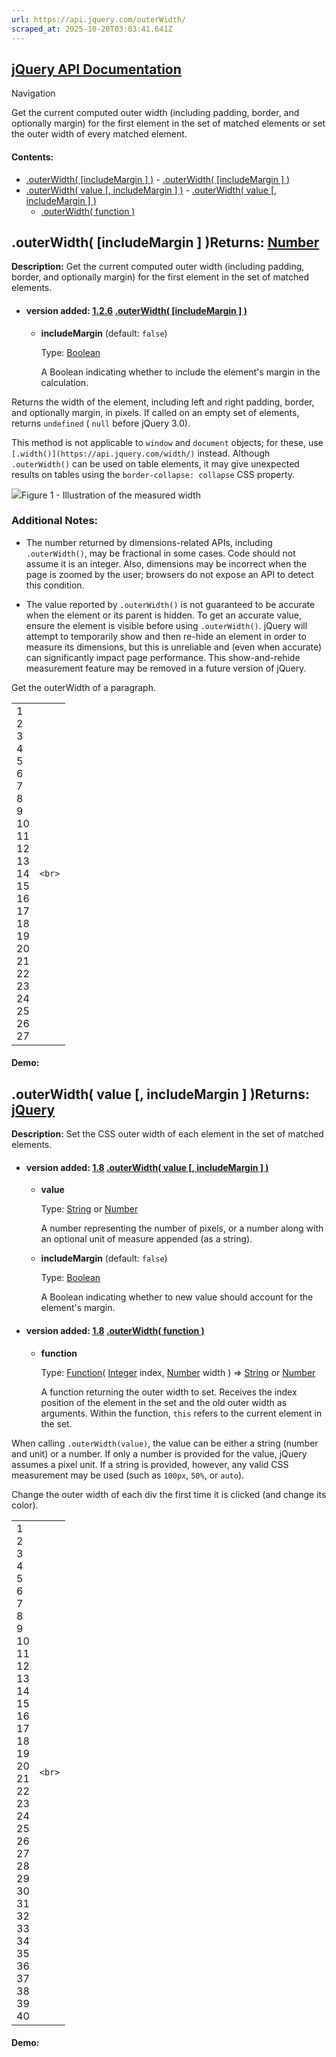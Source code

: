 ```yaml
---
url: https://api.jquery.com/outerWidth/
scraped_at: 2025-10-20T03:03:41.641Z
---
```


## [jQuery API Documentation](https://jquery.com/ "jQuery API Documentation")

Navigation

Get the current computed outer width (including padding, border, and optionally margin) for the first element in the set of matched elements or set the outer width of every matched element.

#### Contents:

- [.outerWidth( \[includeMargin \] )](https://api.jquery.com/outerWidth/#outerWidth1)  - [.outerWidth( \[includeMargin \] )](https://api.jquery.com/outerWidth/#outerWidth-includeMargin)
- [.outerWidth( value \[, includeMargin \] )](https://api.jquery.com/outerWidth/#outerWidth2)  - [.outerWidth( value \[, includeMargin \] )](https://api.jquery.com/outerWidth/#outerWidth-value-includeMargin)
  - [.outerWidth( function )](https://api.jquery.com/outerWidth/#outerWidth-function)

## .outerWidth( \[includeMargin \] )Returns: [Number](http://api.jquery.com/Types/\#Number)

**Description:** Get the current computed outer width (including padding, border, and optionally margin) for the first element in the set of matched elements.

- #### version added: [1.2.6](https://api.jquery.com/category/version/1.2.6/) [.outerWidth( \[includeMargin \] )](https://api.jquery.com/outerWidth/\#outerWidth-includeMargin)

  - **includeMargin** (default: `false`)

    Type: [Boolean](http://api.jquery.com/Types/#Boolean)

    A Boolean indicating whether to include the element's margin in the calculation.

Returns the width of the element, including left and right padding, border, and optionally margin, in pixels. If called on an empty set of elements, returns `undefined` ( `null` before jQuery 3.0).

This method is not applicable to `window` and `document` objects; for these, use `[.width()](https://api.jquery.com/width/)` instead. Although `.outerWidth()` can be used on table elements, it may give unexpected results on tables using the `border-collapse: collapse` CSS property.

![](https://api.jquery.com/resources/0042_04_06.png)Figure 1 - Illustration of the measured width

### Additional Notes:

- The number returned by dimensions-related APIs, including `.outerWidth()`, may be fractional in some cases. Code should not assume it is an integer. Also, dimensions may be incorrect when the page is zoomed by the user; browsers do not expose an API to detect this condition.

- The value reported by `.outerWidth()` is not guaranteed to be accurate when the element or its parent is hidden. To get an accurate value, ensure the element is visible before using `.outerWidth()`. jQuery will attempt to temporarily show and then re-hide an element in order to measure its dimensions, but this is unreliable and (even when accurate) can significantly impact page performance. This show-and-rehide measurement feature may be removed in a future version of jQuery.


Get the outerWidth of a paragraph.

|     |     |
| --- | --- |
| 1<br>2<br>3<br>4<br>5<br>6<br>7<br>8<br>9<br>10<br>11<br>12<br>13<br>14<br>15<br>16<br>17<br>18<br>19<br>20<br>21<br>22<br>23<br>24<br>25<br>26<br>27 | ```<br>``` |

#### Demo:

## .outerWidth( value \[, includeMargin \] )Returns: [jQuery](http://api.jquery.com/Types/\#jQuery)

**Description:** Set the CSS outer width of each element in the set of matched elements.

- #### version added: [1.8](https://api.jquery.com/category/version/1.8/) [.outerWidth( value \[, includeMargin \] )](https://api.jquery.com/outerWidth/\#outerWidth-value-includeMargin)

  - **value**

    Type: [String](http://api.jquery.com/Types/#String) or [Number](http://api.jquery.com/Types/#Number)

    A number representing the number of pixels, or a number along with an optional unit of measure appended (as a string).

  - **includeMargin** (default: `false`)

    Type: [Boolean](http://api.jquery.com/Types/#Boolean)

    A Boolean indicating whether to new value should account for the element's margin.
- #### version added: [1.8](https://api.jquery.com/category/version/1.8/) [.outerWidth( function )](https://api.jquery.com/outerWidth/\#outerWidth-function)

  - **function**

    Type: [Function](http://api.jquery.com/Types/#Function)( [Integer](http://api.jquery.com/Types/#Integer) index, [Number](http://api.jquery.com/Types/#Number) width )
     =>
     [String](http://api.jquery.com/Types/#String) or [Number](http://api.jquery.com/Types/#Number)

    A function returning the outer width to set. Receives the index position of the element in the set and the old outer width as arguments. Within the function, `this` refers to the current element in the set.

When calling `.outerWidth(value)`, the value can be either a string (number and unit) or a number. If only a number is provided for the value, jQuery assumes a pixel unit. If a string is provided, however, any valid CSS measurement may be used (such as `100px`, `50%`, or `auto`).

Change the outer width of each div the first time it is clicked (and change its color).

|     |     |
| --- | --- |
| 1<br>2<br>3<br>4<br>5<br>6<br>7<br>8<br>9<br>10<br>11<br>12<br>13<br>14<br>15<br>16<br>17<br>18<br>19<br>20<br>21<br>22<br>23<br>24<br>25<br>26<br>27<br>28<br>29<br>30<br>31<br>32<br>33<br>34<br>35<br>36<br>37<br>38<br>39<br>40 | ```<br>``` |

#### Demo: